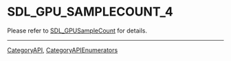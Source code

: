 # SDL_GPU_SAMPLECOUNT_4

Please refer to [SDL_GPUSampleCount](SDL_GPUSampleCount) for details.

----
[CategoryAPI](CategoryAPI), [CategoryAPIEnumerators](CategoryAPIEnumerators)

